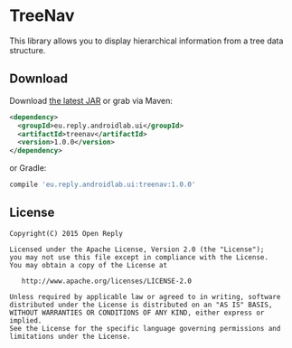 TreeNav
============

This library allows you to display hierarchical information from a tree data structure.

Download
--------

Download [the latest JAR][1] or grab via Maven:
```xml
<dependency>
  <groupId>eu.reply.androidlab.ui</groupId>
  <artifactId>treenav</artifactId>
  <version>1.0.0</version>
</dependency>
```
or Gradle:
```groovy
compile 'eu.reply.androidlab.ui:treenav:1.0.0'
```


License
-------

    Copyright(C) 2015 Open Reply

    Licensed under the Apache License, Version 2.0 (the "License");
    you may not use this file except in compliance with the License.
    You may obtain a copy of the License at

       http://www.apache.org/licenses/LICENSE-2.0

    Unless required by applicable law or agreed to in writing, software
    distributed under the License is distributed on an "AS IS" BASIS,
    WITHOUT WARRANTIES OR CONDITIONS OF ANY KIND, either express or implied.
    See the License for the specific language governing permissions and
    limitations under the License.


[1]: https://search.maven.org/remote_content?g=eu.reply.androidlab.ui&a=treenav&v=LATEST    